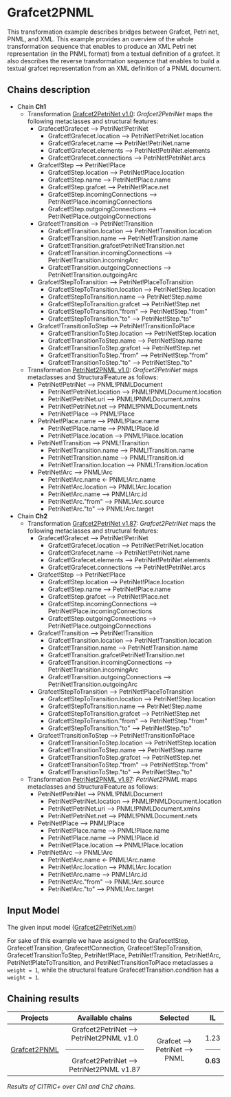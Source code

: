 # Grafcet2PNML
This transformation example describes bridges between Grafcet, Petri net, PNML, and XML. This example provides an overview of the whole transformation sequence that enables to produce an XML Petri net representation (in the PNML format) from a textual definition of a grafcet. It also describes the reverse transformation sequence that enables to build a textual grafcet representation from an XML definition of a PNML document.

## Chains description
 - Chain **Ch1**
   - Transformation [Grafcet2PetriNet v1.0](../tool/case_study/Grafcet2PetriNet2PNML/v1.0/Grafcet2PetriNet.atl): _Grafcet2PetriNet_ maps the following metaclasses and structural features:
     - Grafecet!Grafecet --> PetriNet!PetriNet
       - Grafcet!Grafecet.location --> PetriNet!PetriNet.location
       - Grafcet!Grafecet.name --> PetriNet!PetriNet.name
       - Grafcet!Grafecet.elements --> PetriNet!PetriNet.elements
       - Grafcet!Grafecet.connections --> PetriNet!PetriNet.arcs
     - Grafcet!Step --> PetriNet!Place
       - Grafcet!Step.location --> PetriNet!Place.location
       - Grafcet!Step.name --> PetriNet!Place.name
       - Grafcet!Step.grafcet --> PetriNet!Place.net
       - Grafcet!Step.incomingConnections --> PetriNet!Place.incomingConnections
       - Grafcet!Step.outgoingConnections --> PetriNet!Place.outgoingConnections
     - Grafcet!Transition --> PetriNet!Transition
       - Grafcet!Transition.location --> PetriNet!Transition.location
       - Grafcet!Transition.name --> PetriNet!Transition.name
       - Grafcet!Transition.grafcetPetriNet!Transition.net
       - Grafcet!Transition.incomingConnections --> PetriNet!Transition.incomingArc
       - Grafcet!Transition.outgoingConnections --> PetriNet!Transition.outgoingArc
     - Grafcet!StepToTransition --> PetriNet!PlaceToTransition
       - Grafcet!StepToTransition.location --> PetriNet!Step.location
       - Grafcet!StepToTransition.name --> PetriNet!Step.name
       - Grafcet!StepToTransition.grafcet --> PetriNet!Step.net
       - Grafcet!StepToTransition."from" --> PetriNet!Step."from" 
       - Grafcet!StepToTransition."to" --> PetriNet!Step."to"
     - Grafcet!TransitionToStep --> PetriNet!TransitionToPlace
       - Grafcet!TransitionToStep.location --> PetriNet!Step.location
       - Grafcet!TransitionToStep.name --> PetriNet!Step.name
       - Grafcet!TransitionToStep.grafcet --> PetriNet!Step.net
       - Grafcet!TransitionToStep."from" --> PetriNet!Step."from" 
       - Grafcet!TransitionToStep."to" --> PetriNet!Step."to"
   - Transformation [PetriNet2PNML v1.0](../tool/case_study/Grafcet2PetriNet2PNML/v1.0/PetriNet2PNML.atl): _Grafcet2PetriNet_ maps metaclasses and StructuralFeature as follows:
     - PetriNet!PetriNet --> PNML!PNMLDocument
       - PetriNet!PetriNet.location --> PNML!PNMLDocument.location
       - PetriNet!PetriNet.uri --> PNML!PNMLDocument.xmlns
       - PetriNet!PetriNet.net --> PNML!PNMLDocument.nets
       - PetriNet!Place --> PNML!Place
     - PetriNet!Place.name --> PNML!Place.name
       - PetriNet!Place.name --> PNML!Place.id
       - PetriNet!Place.location --> PNML!Place.location
     - PetriNet!Transition --> PNML!Transition
       - PetriNet!Transition.name --> PNML!Transition.name
       - PetriNet!Transition.name --> PNML!Transition.id
       - PetriNet!Transition.location --> PNML!Transition.location
     - PetriNet!Arc --> PNML!Arc
       - PetriNet!Arc.name <- PNML!Arc.name
       - PetriNet!Arc.location --> PNML!Arc.location
       - PetriNet!Arc.name --> PNML!Arc.id
       - PetriNet!Arc."from" --> PNML!Arc.source
       - PetriNet!Arc."to" --> PNML!Arc.target
  - Chain **Ch2**
    - Transformation [Grafcet2PetriNet v1.87](../tool/case_study/Grafcet2PetriNet2PNML/v1.87/Grafcet2PetriNet.atl): _Grafcet2PetriNet_ maps the following metaclasses and structural features:
      - Grafecet!Grafecet --> PetriNet!PetriNet
        - Grafcet!Grafecet.location --> PetriNet!PetriNet.location
        - Grafcet!Grafecet.name --> PetriNet!PetriNet.name
        - Grafcet!Grafecet.elements --> PetriNet!PetriNet.elements
        - Grafcet!Grafecet.connections --> PetriNet!PetriNet.arcs
      - Grafcet!Step --> PetriNet!Place
        - Grafcet!Step.location --> PetriNet!Place.location
        - Grafcet!Step.name --> PetriNet!Place.name
        - Grafcet!Step.grafcet --> PetriNet!Place.net
        - Grafcet!Step.incomingConnections --> PetriNet!Place.incomingConnections
        - Grafcet!Step.outgoingConnections --> PetriNet!Place.outgoingConnections
      - Grafcet!Transition --> PetriNet!Transition
        - Grafcet!Transition.location --> PetriNet!Transition.location
        - Grafcet!Transition.name --> PetriNet!Transition.name
        - Grafcet!Transition.grafcetPetriNet!Transition.net
        - Grafcet!Transition.incomingConnections --> PetriNet!Transition.incomingArc
        - Grafcet!Transition.outgoingConnections --> PetriNet!Transition.outgoingArc
      - Grafcet!StepToTransition --> PetriNet!PlaceToTransition
        - Grafcet!StepToTransition.location --> PetriNet!Step.location
        - Grafcet!StepToTransition.name --> PetriNet!Step.name
        - Grafcet!StepToTransition.grafcet --> PetriNet!Step.net
        - Grafcet!StepToTransition."from" --> PetriNet!Step."from" 
        - Grafcet!StepToTransition."to" --> PetriNet!Step."to"
      - Grafcet!TransitionToStep --> PetriNet!TransitionToPlace
        - Grafcet!TransitionToStep.location --> PetriNet!Step.location
        - Grafcet!TransitionToStep.name --> PetriNet!Step.name
        - Grafcet!TransitionToStep.grafcet --> PetriNet!Step.net
        - Grafcet!TransitionToStep."from" --> PetriNet!Step."from" 
        - Grafcet!TransitionToStep."to" --> PetriNet!Step."to"
     - Transformation [PetriNet2PNML v1.87](../tool/case_study/Grafcet2PetriNet2PNML/v1.87/PetriNet2PNML.atl): _PetriNet2PNML_ maps metaclasses and StructuralFeature as follows:
       - PetriNet!PetriNet --> PNML!PNMLDocument
         - PetriNet!PetriNet.location --> PNML!PNMLDocument.location
         - PetriNet!PetriNet.uri --> PNML!PNMLDocument.xmlns
         - PetriNet!PetriNet.net --> PNML!PNMLDocument.nets
       - PetriNet!Place --> PNML!Place
         - PetriNet!Place.name --> PNML!Place.name
         - PetriNet!Place.name --> PNML!Place.id
         - PetriNet!Place.location --> PNML!Place.location
       - PetriNet!Arc --> PNML!Arc
         - PetriNet!Arc.name <- PNML!Arc.name
         - PetriNet!Arc.location --> PNML!Arc.location
         - PetriNet!Arc.name --> PNML!Arc.id
         - PetriNet!Arc."from" --> PNML!Arc.source
         - PetriNet!Arc."to" --> PNML!Arc.target

## Input Model

The given input model ([Grafcet2PetriNet.xmi](../tool/case_study/Grafcet2PetriNet2PNML/Grafcet2PetriNet.xmi)) 

For sake of this example we have assigned to the Grafecet!Step, Grafecet!Transition, Grafecet!Connection, Grafecet!StepToTransition, Grafecet!TransitionToStep, PetriNet!Place, PetriNet!Transition, PetriNet!Arc, PetriNet!PlateToTransition, and PetriNet!TransitionToPlace metaclasses a ```weight = 1```, while the  structural feature Grafecet!Transition.condition has a ```weight = 1```.

## Chaining results

| Projects  |  Available chains |  Selected |  IL |
|  :---:       |:---:|:---:|:---:|
| [Grafcet2PNML](../tool/case_study/Grafcet2PetriNet2PNML/) | Grafcet2PetriNet --> PetriNet2PNML v1.0 <hr/> Grafcet2PetriNet --> PetriNet2PNML v1.87 | Grafcet --> PetriNet --> PNML  | 1.23 <hr/> **0.63** |

<em>Results of CITRIC+ over Ch1 and Ch2 chains.</em>
